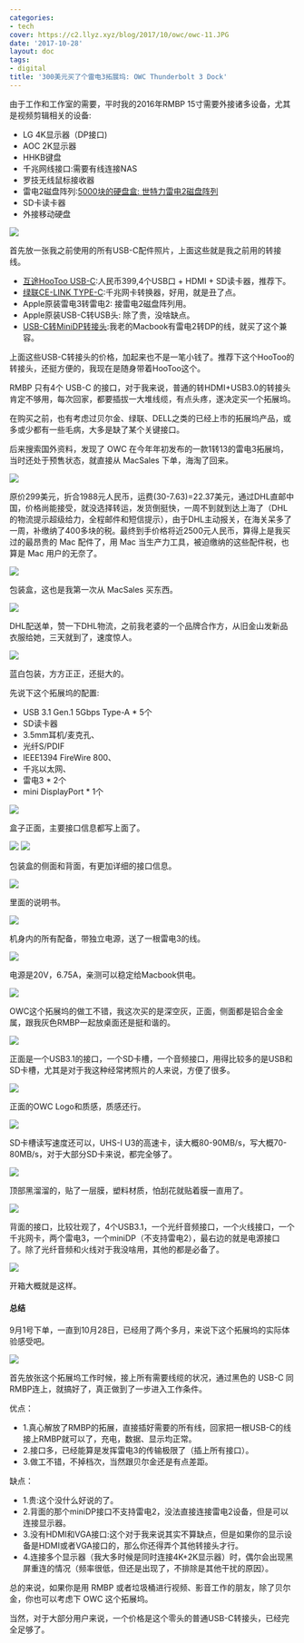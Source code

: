 ```yaml
---
categories:
- tech
cover: https://c2.llyz.xyz/blog/2017/10/owc/owc-11.JPG
date: '2017-10-28'
layout: doc
tags:
- digital
title: '300美元买了个雷电3拓展坞: OWC Thunderbolt 3 Dock'
---
```


由于工作和工作室的需要，平时我的2016年RMBP 15寸需要外接诸多设备，尤其是视频剪辑相关的设备:

- LG 4K显示器（DP接口)
- AOC 2K显示器
- HHKB键盘
- 千兆网线接口:需要有线连接NAS
- 罗技无线鼠标接收器
- 雷电2磁盘阵列:[5000块的硬盘盒: 世特力雷电2磁盘阵列](https://luolei.org/century-thunderbolt2-5bay-raid-storage/)
- SD卡读卡器
- 外接移动硬盘

![](https://c2.llyz.xyz/blog/2017/10/owc/owc-33.JPG)

首先放一张我之前使用的所有USB-C配件照片，上面这些就是我之前用的转接线。

- [互途HooToo USB-C](https://zuoluo.tv/usb-c-hub):人民币399,4个USB口 + HDMI + SD读卡器，推荐下。
- [绿联CE-LINK TYPE-C](https://zuoluo.tv/usb-c-lan):千兆网卡转换器，好用，就是丑了点。
- Apple原装雷电3转雷电2: 接雷电2磁盘阵列用。
- Apple原装USB-C转USB头: 除了贵，没啥缺点。
- [USB-C转MiniDP转接头](https://zuoluo.tv/usb-c-dp):我老的Macbook有雷电2转DP的线，就买了这个兼容。

上面这些USB-C转接头的价格，加起来也不是一笔小钱了。推荐下这个HooToo的转接头，还挺方便的，我现在是随身带着HooToo这个。

RMBP 只有4个 USB-C 的接口，对于我来说，普通的转HDMI+USB3.0的转接头肯定不够用，每次回家，都要插拔一大堆线缆，有点头疼，遂决定买一个拓展坞。

在购买之前，也有考虑过贝尔金、绿联、DELL之类的已经上市的拓展坞产品，或多或少都有一些毛病，大多是缺了某个关键接口。

后来搜索国外资料，发现了 OWC 在今年年初发布的一款1转13的雷电3拓展坞，当时还处于预售状态，就直接从 MacSales 下单，海淘了回来。

![](https://c2.llyz.xyz/blog/2017/10/owc/order.jpg)

原价299美元，折合1988元人民币，运费(30-7.63)=22.37美元，通过DHL直邮中国，价格尚能接受，就没选择转运，发货倒挺快，一周不到就到达上海了（DHL的物流提示超级给力，全程邮件和短信提示），由于DHL主动报关，在海关呆多了一周，补缴纳了400多块的税。最终到手价格将近2500元人民币，算得上是我买过的最昂贵的 Mac 配件了，用 Mac 当生产力工具，被迫缴纳的这些配件税，也算是 Mac 用户的无奈了。

![](https://c2.llyz.xyz/blog/2017/10/owc/owc-2.JPG)

包装盒，这也是我第一次从 MacSales 买东西。

![](https://c2.llyz.xyz/blog/2017/10/owc/owc-1.JPG)

DHL配送单，赞一下DHL物流，之前我老婆的一个品牌合作方，从旧金山发新品衣服给她，三天就到了，速度惊人。

![](https://c2.llyz.xyz/blog/2017/10/owc/owc-11.JPG)

蓝白包装，方方正正，还挺大的。

先说下这个拓展坞的配置:

- USB 3.1 Gen.1 5Gbps Type-A \* 5个
- SD读卡器
- 3.5mm耳机/麦克孔、
- 光纤S/PDIF
- IEEE1394 FireWire 800、
- 千兆以太网、
- 雷电3 \* 2个
- mini DisplayPort \* 1个

![](https://c2.llyz.xyz/blog/2017/10/owc/owc-7.JPG)

盒子正面，主要接口信息都写上面了。

![](https://c2.llyz.xyz/blog/2017/10/owc/owc-8.JPG) ![](https://c2.llyz.xyz/blog/2017/10/owc/owc-9.JPG)

包装盒的侧面和背面，有更加详细的接口信息。

![](https://c2.llyz.xyz/blog/2017/10/owc/owc-12.JPG)

里面的说明书。

![](https://c2.llyz.xyz/blog/2017/10/owc/owc-14.JPG)

机身内的所有配备，带独立电源，送了一根雷电3的线。

![](https://c2.llyz.xyz/blog/2017/10/owc/owc-17.JPG)

电源是20V，6.75A，亲测可以稳定给Macbook供电。

![](https://c2.llyz.xyz/blog/2017/10/owc/owc-19.JPG)

OWC这个拓展坞的做工不错，我这次买的是深空灰，正面，侧面都是铝合金金属，跟我灰色RMBP一起放桌面还是挺和谐的。

![](https://c2.llyz.xyz/blog/2017/10/owc/owc-26.JPG)

正面是一个USB3.1的接口，一个SD卡槽，一个音频接口，用得比较多的是USB和SD卡槽，尤其是对于我这种经常拷照片的人来说，方便了很多。

![](https://c2.llyz.xyz/blog/2017/10/owc/owc-25.JPG)

正面的OWC Logo和质感，质感还行。

![](https://c2.llyz.xyz/blog/2017/10/owc/speed.jpg)

SD卡槽读写速度还可以，UHS-I U3的高速卡，读大概80-90MB/s，写大概70-80MB/s，对于大部分SD卡来说，都完全够了。

![](https://c2.llyz.xyz/blog/2017/10/owc/owc-20.JPG)

顶部黑溜溜的，贴了一层膜，塑料材质，怕刮花就贴着膜一直用了。

![](https://c2.llyz.xyz/blog/2017/10/owc/owc-21.JPG)

背面的接口，比较壮观了，4个USB3.1，一个光纤音频接口，一个火线接口，一个千兆网卡，两个雷电3，一个miniDP（不支持雷电2），最右边的就是电源接口了。除了光纤音频和火线对于我没啥用，其他的都是必备了。

![](https://c2.llyz.xyz/blog/2017/10/owc/owc-31.JPG)

开箱大概就是这样。

#### 总结

9月1号下单，一直到10月28日，已经用了两个多月，来说下这个拓展坞的实际体验感受吧。

![](https://c2.llyz.xyz/blog/2017/10/owc/owc-35.JPG)

首先放张这个拓展坞工作时候，接上所有需要线缆的状况，通过黑色的 USB-C 同 RMBP连上，就搞好了，真正做到了一步进入工作条件。

优点：

- 1.真心解放了RMBP的拓展，直接插好需要的所有线，回家把一根USB-C的线接上RMBP就可以了，充电，数据、显示均正常。
- 2.接口多，已经能算是发挥雷电3的传输极限了（插上所有接口）。
- 3.做工不错，不掉档次，当然跟贝尔金还是有点差距。

缺点：

- 1.贵:这个没什么好说的了。
- 2.背面的那个miniDP接口不支持雷电2，没法直接连接雷电2设备，但是可以连接显示器。
- 3.没有HDMI和VGA接口:这个对于我来说其实不算缺点，但是如果你的显示设备是HDMI或者VGA接口的，那么你还得弄个其他转接头才行。
- 4.连接多个显示器（我大多时候是同时连接4K+2K显示器）时，偶尔会出现黑屏重连的情况（频率很低，但还是出现了，不排除是其他干扰的原因）。

总的来说，如果你是用 RMBP 或者垃圾桶进行视频、影音工作的朋友，除了贝尔金，你也可以考虑下 OWC 这个拓展坞。

当然，对于大部分用户来说，一个价格是这个零头的普通USB-C转接头，已经完全足够了。
